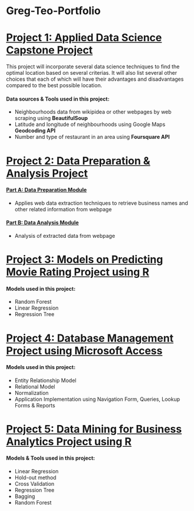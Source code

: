 # Greg-Teo-Portfolio

# [Project 1: Applied Data Science Capstone Project](https://github.com/gregteo/IBM-Data-Science/blob/master/Coursera%20Capstone%20Project.ipynb)

This project will incorporate several data science techniques to find the optimal location based on several criterias. It will also list several other choices that each of which will have their advantages and disadvantages compared to the best possible location.

#### Data sources & Tools used in this project:
 * Neighbourhoods data from wikipidea or other webpages by web scraping using **BeautifulSoup**
 * Latitude and longitude of neighbourhoods using Google Maps **Geodcoding API**
 * Number and type of restaurant in an area using **Foursquare API**
 
# [Project 2: Data Preparation & Analysis Project](https://github.com/gregteo/Programming-for-Business-Analytics)

#### [Part A: Data Preparation Module](https://github.com/gregteo/Programming-for-Business-Analytics/blob/main/CIS9650-Final%20Project%20Part%20A%20Final%20Output.ipynb)
 * Applies web data extraction techniques to retrieve business names and other related information from webpage

#### [Part B: Data Analysis Module](https://github.com/gregteo/Programming-for-Business-Analytics/blob/main/CIS%209650-%20Group%2012%20Final%20Project%20Part%20B.ipynb)
 * Analysis of extracted data from webpage

# [Project 3: Models on Predicting Movie Rating Project using R](https://github.com/gregteo/Software-Tools-for-Data-Analysis/blob/main/movie.pdf)

#### Models used in this project:
 * Random Forest
 * Linear Regression
 * Regression Tree

# [Project 4: Database Management Project using Microsoft Access](https://github.com/gregteo/Principles-of-Database-Management-Systems/blob/main/Knicks%E2%80%99%20Resurrection%20Project.pdf)

#### Models used in this project:
 * Entity Relationship Model
 * Relational Model
 * Normalization
 * Application Implementation using Navigation Form, Queries, Lookup Forms & Reports
 
# [Project 5: Data Mining for Business Analytics Project using R](https://github.com/gregteo/Data-Mining-for-Business-Analytics/blob/main/CIS9660FinalREPORT.pdf)

#### Models & Tools used in this project:
 * Linear Regression
 * Hold-out method
 * Cross Validation
 * Regression Tree
 * Bagging
 * Random Forest
